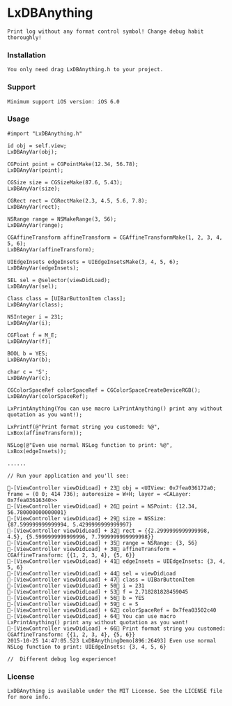 # LxDBAnything
    Print log without any format control symbol! Change debug habit thoroughly!

### Installation
    You only need drag LxDBAnything.h to your project.

### Support
    Minimum support iOS version: iOS 6.0

### Usage

    #import "LxDBAnything.h"

    id obj = self.view;
    LxDBAnyVar(obj);

    CGPoint point = CGPointMake(12.34, 56.78);
    LxDBAnyVar(point);

    CGSize size = CGSizeMake(87.6, 5.43);
    LxDBAnyVar(size);

    CGRect rect = CGRectMake(2.3, 4.5, 5.6, 7.8);
    LxDBAnyVar(rect);

    NSRange range = NSMakeRange(3, 56);
    LxDBAnyVar(range);

    CGAffineTransform affineTransform = CGAffineTransformMake(1, 2, 3, 4, 5, 6);
    LxDBAnyVar(affineTransform);

    UIEdgeInsets edgeInsets = UIEdgeInsetsMake(3, 4, 5, 6);
    LxDBAnyVar(edgeInsets);

    SEL sel = @selector(viewDidLoad);
    LxDBAnyVar(sel);

    Class class = [UIBarButtonItem class];
    LxDBAnyVar(class);

    NSInteger i = 231;
    LxDBAnyVar(i);

    CGFloat f = M_E;
    LxDBAnyVar(f);

    BOOL b = YES;
    LxDBAnyVar(b);

    char c = 'S';
    LxDBAnyVar(c);

    CGColorSpaceRef colorSpaceRef = CGColorSpaceCreateDeviceRGB();
    LxDBAnyVar(colorSpaceRef);

    LxPrintAnything(You can use macro LxPrintAnything() print any without quotation as you want!);

    LxPrintf(@"Print format string you customed: %@", LxBox(affineTransform));

    NSLog(@"Even use normal NSLog function to print: %@", LxBox(edgeInsets));
            
    ......

    // Run your application and you'll see:

    🎈-[ViewController viewDidLoad] + 23📍 obj = <UIView: 0x7fea036172a0; frame = (0 0; 414 736); autoresize = W+H; layer = <CALayer: 0x7fea03616340>>
    🎈-[ViewController viewDidLoad] + 26📍 point = NSPoint: {12.34, 56.780000000000001}
    🎈-[ViewController viewDidLoad] + 29📍 size = NSSize: {87.599999999999994, 5.4299999999999997}
    🎈-[ViewController viewDidLoad] + 32📍 rect = {{2.2999999999999998, 4.5}, {5.5999999999999996, 7.7999999999999998}}
    🎈-[ViewController viewDidLoad] + 35📍 range = NSRange: {3, 56}
    🎈-[ViewController viewDidLoad] + 38📍 affineTransform = CGAffineTransform: {{1, 2, 3, 4}, {5, 6}}
    🎈-[ViewController viewDidLoad] + 41📍 edgeInsets = UIEdgeInsets: {3, 4, 5, 6}
    🎈-[ViewController viewDidLoad] + 44📍 sel = viewDidLoad
    🎈-[ViewController viewDidLoad] + 47📍 class = UIBarButtonItem
    🎈-[ViewController viewDidLoad] + 50📍 i = 231
    🎈-[ViewController viewDidLoad] + 53📍 f = 2.718281828459045
    🎈-[ViewController viewDidLoad] + 56📍 b = YES
    🎈-[ViewController viewDidLoad] + 59📍 c = S
    🎈-[ViewController viewDidLoad] + 62📍 colorSpaceRef = 0x7fea03502c40
    🎈-[ViewController viewDidLoad] + 64📍 You can use macro LxPrintAnything() print any without quotation as you want!
    🎈-[ViewController viewDidLoad] + 66📍 Print format string you customed: CGAffineTransform: {{1, 2, 3, 4}, {5, 6}}
    2015-10-25 14:47:05.523 LxDBAnythingDemo[896:26493] Even use normal NSLog function to print: UIEdgeInsets: {3, 4, 5, 6}

    //  Different debug log experience!

### License
    LxDBAnything is available under the MIT License. See the LICENSE file for more info.